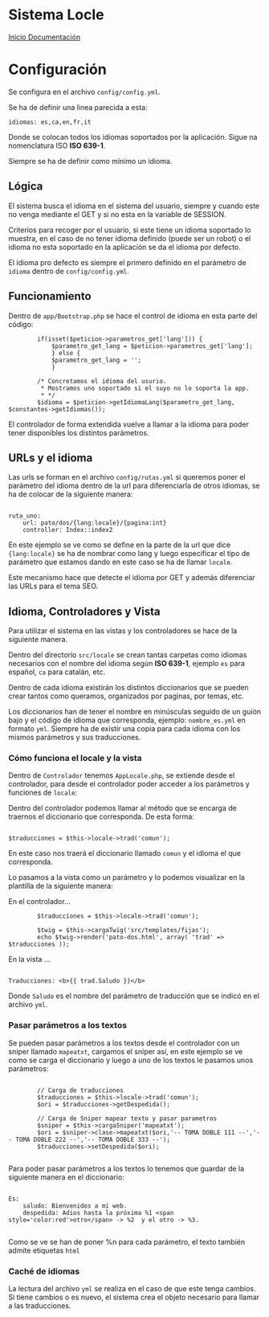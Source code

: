 Sistema Locle
=============

[Inicio Documentación][1] 

# Configuración

Se configura en el archivo `config/config.yml`.

Se ha de definir una linea parecida a esta:

```
idiomas: es,ca,en,fr,it

```

Donde se colocan todos los idiomas soportados por la aplicación. Sigue na nomenclatura ISO **ISO 639-1**.

Siempre se ha de definir como mínimo un idioma.



## Lógica

El sistema busca el idioma en el sistema del usuario, siempre y cuando este no venga mediante el GET y si no esta en la variable de SESSION.

Criterios para recoger por el usuario, si este tiene un idioma soportado lo muestra, en el caso de no tener idioma definido (puede ser un robot) o el idioma no esta soportado en la aplicación se da el idioma por defecto.

El idioma pro defecto es siempre el primero definido en el parámetro de `idioma` dentro de `config/config.yml`.



## Funcionamiento

Dentro de `app/Bootstrap.php` se hace el control de idioma en esta parte del código:

```
		if(isset($peticion->parametros_get['lang'])) {
			$parametro_get_lang = $peticion->parametros_get['lang']; 
			} else {
			$parametro_get_lang = '';	
			}
		
		/* Concretamos el idioma del usurio. 
		 * Mostramos uno soportado si el suyo no lo soporta la app.
		 * */
		$idioma = $peticion->getIdiomaLang($parametro_get_lang, $constantes->getIdiomas());

```

El controlador de forma extendida vuelve a llamar a la idioma para poder tener disponibles los distintos parámetros.




## URLs y el idioma

Las urls se forman en el archivo `config/rutas.yml` si queremos poner el parámetro del idioma dentro de la url para diferenciarla de otros idiomas, se ha de colocar 
de la siguiente manera:

```

ruta_uno:
    url: pato/dos/{lang:locale}/{pagina:int}
    controller: Index::index2

```


En este ejemplo se ve como se define en la parte de la url que dice `{lang:locale}` se ha de nombrar como lang y luego especificar el tipo de parámetro que estamos dando en este caso se ha de llamar `locale`.

Este mecanismo hace que detecte el idioma por GET y además diferenciar las URLs para el tema SEO.



## Idioma, Controladores y Vista

Para utilizar el sistema en las vistas y los controladores se hace de la siguiente manera.

Dentro del directorio `src/locale` se crean tantas carpetas como idiomas necesarios con el nombre del idioma según **ISO 639-1**, ejemplo `es` para español, `ca` para catalán, etc.

Dentro de cada idioma existirán los distintos diccionarios que se pueden crear tantos como queramos, organizados por paginas, por temas, etc.

Los diccionarios han de tener el nombre en minúsculas seguido de un guión bajo y el código de idioma que corresponda, ejemplo: `nombre_es.yml` en formato `yml`. Siempre ha de existir una copia para cada idioma con los mismos parámetros y sus traducciones.


### Cómo funciona el locale y la vista

Dentro de `Controlador` tenemos `AppLocale.php`, se extiende desde el controlador,  para desde el controlador poder acceder a los parámetros y funciones de `locale`:


Dentro del controlador podemos llamar al método que se encarga de traernos el diccionario que corresponda. De esta forma:

```

$traducciones = $this->locale->trad('comun');

```

En este caso nos traerá el diccionario llamado `comun` y el idioma el que corresponda.

Lo pasamos a la vista como un parámetro y lo podemos visualizar en la plantilla de la siguiente manera:

En el controlador...

```
		$traducciones = $this->locale->trad('comun');
		
		$twig = $this->cargaTwig('src/templates/fijas');	
		echo $twig->render('pato-dos.html', array( 'trad' => $traducciones ));

```


En la vista ...

```

Traducciones: <b>{{ trad.Saludo }}</b>

```

Donde `Saludo` es el nombre del parámetro de traducción que se indicó en el archivo `yml`.



### Pasar parámetros a los textos

Se pueden pasar parámetros a los textos desde el controlador con un sniper llamado `mapeatxt`, cargamos el sniper así, en este ejemplo se ve como se carga el diccionario y luego a uno de los textos le pasamos unos parámetros:

```

		// Carga de traducciones
		$traducciones = $this->locale->trad('comun');
		$ori = $traducciones->getDespedida();
		
		// Carga de Sniper mapear texto y pasar parametros
		$sniper = $this->cargaSniper('mapeatxt');
		$ori = $sniper->clase->mapeatxt($ori,'-- TOMA DOBLE 111 --','-- TOMA DOBLE 222 --','-- TOMA DOBLE 333 --');
		$traducciones->setDespedida($ori);


```

Para poder pasar parámetros a los textos lo tenemos que guardar de la siguiente manera en el diccionario:


```

Es:
    saludo: Bienvenidos a mi web.
    despedida: Adios hasta la próxima %1 <span style='color:red'>otro</span> -> %2  y el otro -> %3.


```

Como se ve se han de poner %n para cada parámetro, el texto también admite etiquetas `html`



### Caché de idiomas

La lectura del archivo `yml` se realiza en el caso de que este tenga cambios. Si tiene cambios o es nuevo, el sistema crea el objeto necesario para llamar a las traducciones.





[1]:  Inicio_Documentacion.md
